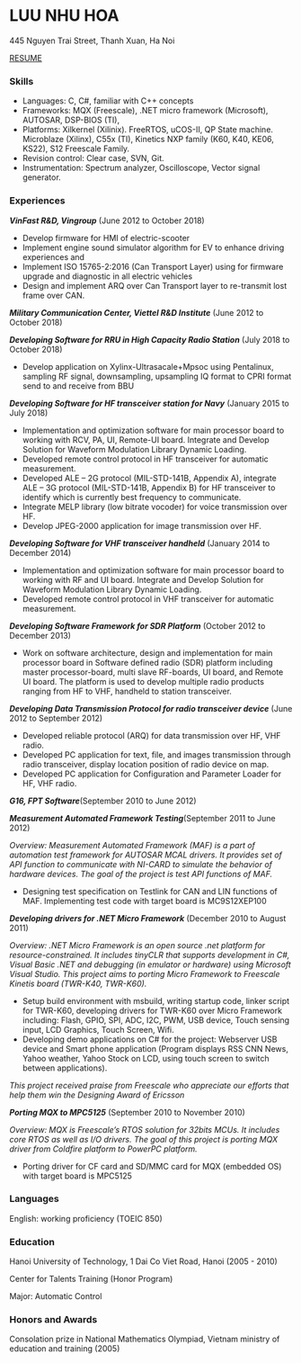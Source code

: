 # LUU NHU HOA
445 Nguyen Trai Street, Thanh Xuan, Ha Noi

[RESUME](https://github.com/hoaln/hoaln.github.io/blob/master/%5Ben%5Dhoaln-resume.pdf)

### Skills
- Languages: C, C#, familiar with C++ concepts
- Frameworks: MQX	(Freescale),	.NET	micro	framework	(Microsoft),	AUTOSAR,	DSP-BIOS	(TI),
- Platforms: Xilkernel (Xilinix). FreeRTOS, uCOS-II, QP State machine. Microblaze  (Xilinx),  C55x  (TI),  Kinetics  NXP family  (K60,  K40, KE06, KS22),  S12  Freescale Family.
- Revision control: Clear case, SVN, Git.
- Instrumentation: Spectrum analyzer, Oscilloscope, Vector signal generator.

### Experiences

***VinFast R&D, Vingroup*** (June 2012 to October 2018)

- Develop firmware for HMI of electric-scooter
- Implement engine sound simulator algorithm for EV to enhance driving experiences and 
- Implement ISO 15765-2:2016 (Can Transport Layer) using for firmware upgrade and diagnostic in all electric vehicles
- Design and implement ARQ over Can Transport layer to re-transmit lost frame over CAN.

***Military Communication Center, Viettel R&D Institute*** (June 2012 to October 2018)

***Developing Software for RRU in High Capacity Radio Station*** (July 2018 to October 2018)

- Develop application on Xylinx-Ultrasacale+Mpsoc using Pentalinux, sampling RF signal, downsampling, upsampling IQ format to CPRI format send to and receive from BBU

***Developing Software for HF transceiver station for Navy*** (January 2015 to July 2018)
- Implementation and optimization software for main processor board to working with RCV, PA, UI, Remote-UI board. Integrate and Develop Solution for Waveform Modulation Library Dynamic Loading.
- Developed remote control protocol in HF transceiver for automatic measurement.
- Developed ALE – 2G protocol (MIL-STD-141B, Appendix A), integrate ALE – 3G protocol (MIL-STD-141B, Appendix B) for HF transceiver to identify which is currently best frequency to communicate.
- Integrate MELP library (low bitrate vocoder) for voice transmission over HF.
- Develop JPEG-2000 application for image transmission over HF.

***Developing Software for VHF transceiver handheld*** (January 2014 to December 2014)
- Implementation and optimization software for main processor board to working with RF and UI board. Integrate and Develop Solution for Waveform Modulation Library Dynamic Loading.
- Developed remote control protocol in VHF transceiver for automatic measurement.

***Developing Software Framework for SDR Platform*** (October 2012 to December 2013)
- Work on software architecture, design and implementation for main processor board in Software defined radio (SDR) platform including master processor-board, multi slave RF-boards, UI board, and Remote UI board. The platform is used to develop multiple radio products ranging from HF to VHF, handheld to station transceiver.

***Developing Data Transmission Protocol for radio transceiver device*** (June 2012 to September 2012)
-	Developed reliable protocol (ARQ) for data transmission over HF, VHF radio.
-	Developed PC application for text, file, and images transmission through radio transceiver, display location position of radio device on map.
-	Developed PC application for Configuration and Parameter Loader for HF, VHF radio.

***G16, FPT Software***(September 2010 to June 2012)


***Measurement Automated Framework Testing***(September 2011 to June 2012)

_Overview: Measurement Automated Framework (MAF) is a part of automation test framework for AUTOSAR MCAL drivers. It provides set of API function to communicate with NI-CARD to simulate the behavior of hardware devices. The goal of the project is test API functions of MAF._
- Designing test specification on Testlink for CAN and LIN functions of MAF. Implementing test code with target board is MC9S12XEP100

***Developing drivers for .NET Micro Framework***	(December 2010 to August 2011)

_Overview: .NET Micro Framework is an open source .net platform for resource-constrained. It includes tinyCLR that supports development in C#, Visual Basic .NET and debugging (in emulator or hardware) using Microsoft Visual Studio. This project aims to porting Micro Framework to Freescale Kinetis board (TWR-K40, TWR-K60)._
- Setup build environment with msbuild, writing startup code, linker script for TWR-K60, developing drivers for TWR-K60 over Micro Framework including: Flash, GPIO, SPI, ADC, I2C, PWM, USB device, Touch sensing input, LCD Graphics, Touch Screen, Wifi.
- Developing demo applications on C# for the project: Webserver USB device and Smart phone application (Program displays RSS CNN News, Yahoo weather, Yahoo Stock on LCD, using touch screen to switch between applications).

_This project received praise from Freescale who appreciate our efforts that help them win the Designing Award of Ericsson_

***Porting MQX to MPC5125***	(September 2010 to November 2010)

_Overview: MQX is Freescale’s RTOS solution for 32bits MCUs. It includes core RTOS as well as I/O drivers.
The goal of this project is porting MQX driver from Coldfire platform to PowerPC platform._
- Porting driver for CF card and SD/MMC card for MQX (embedded OS) with target board is MPC5125

### Languages

English: working proficiency (TOEIC 850) 

### Education

Hanoi University of Technology, 1 Dai Co Viet Road, Hanoi	(2005 - 2010)

Center for Talents Training (Honor Program)

Major: Automatic Control

### Honors and Awards

Consolation prize in National Mathematics Olympiad, Vietnam ministry of education and training	(2005)

